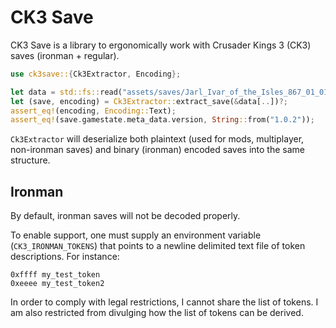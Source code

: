# CK3 Save

CK3 Save is a library to ergonomically work with Crusader Kings 3 (CK3) saves (ironman + regular).

```rust
use ck3save::{Ck3Extractor, Encoding};

let data = std::fs::read("assets/saves/Jarl_Ivar_of_the_Isles_867_01_01.ck3")?;
let (save, encoding) = Ck3Extractor::extract_save(&data[..])?;
assert_eq!(encoding, Encoding::Text);
assert_eq!(save.gamestate.meta_data.version, String::from("1.0.2"));
```

`Ck3Extractor` will deserialize both plaintext (used for mods, multiplayer,
non-ironman saves) and binary (ironman) encoded saves into the same structure.

## Ironman

By default, ironman saves will not be decoded properly.

To enable support, one must supply an environment variable
(`CK3_IRONMAN_TOKENS`) that points to a newline delimited
text file of token descriptions. For instance:

```ignore
0xffff my_test_token
0xeeee my_test_token2
```

In order to comply with legal restrictions, I cannot share the list of
tokens. I am also restricted from divulging how the list of tokens can be derived.
